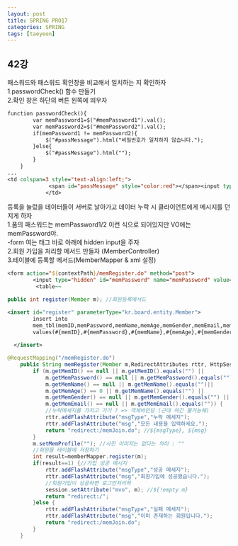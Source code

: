```yaml
---
layout: post
title: SPRING PRO17
categories: SPRING
tags: [taeyeon]
---
```


## 42강

패스워드와 패스워드 확인창을 비교해서 일치하는 지 확인하자<br>
1.passwordCheck() 함수 만들기<br>
2.확인 창은 하단의 버튼 왼쪽에 띄우자<br>

```1=join.jsp
function passwordCheck(){
  		var memPassword1=$("#memPassword1").val();
  		var memPassword2=$("#memPassword2").val();
  		if(memPassword1 != memPassword2){
  			$("#passMessage").html("비밀번호가 일치하지 않습니다.");
  		}else{
  			$("#passMessage").html("");
  		}
  	}
...
<td colspan=3 style="text-align:left;">
    	  	 <span id="passMessage" style="color:red"></span><input type="submit" class="btn btn-primary btn-sm pull-right" value="등록"/>
    	  	</td>

```


등록을 눌렀을 데이터들이 서버로 날아가고 데이터 누락 시 클라이언트에게 메시지를 던지게 하자<br>
1.폼의 패스워드는 memPassword1/2 이런 식으로 되어있지만 VO에는 memPassword야.<br>
-form 여는 태그 바로 아래에 hidden input을 주자<br>
2.회원 가입을 처리할 메서드 만들자 (MemberController)<br>
3.테이블에 등록할 메서드(MemberMapper & xml 설정)<br>

```2=join.jsp
<form action="${contextPath}/memRegister.do" method="post">
    	<input type="hidden" id="memPassword" name="memPassword" value=""/>
    	 <table~~
```
```3=MemberMapper.java
public int register(Member m); //회원등록메서드
```
```4=MemberMapper.xml
<insert id="register" parameterType="kr.board.entity.Member">
  		insert into
    	mem_tbl(memID,memPassword,memName,memAge,memGender,memEmail,memProfile)
     	values(#{memID},#{memPassword},#{memName},#{memAge},#{memGender},#{memEmail},#{memProfile})
  
  </insert>

```
```5=MemberController.java
@RequestMapping("/memRegister.do")
	public String memRegister(Member m,RedirectAttributes rttr, HttpSession session) {
		if (m.getMemID() == null || m.getMemID().equals("") || 
			m.getMemPassword() == null || m.getMemPassword().equals("") || 
			m.getMemName() == null || m.getMemName().equals("")|| 
			m.getMemAge() == 0 || m.getMemName().equals("") || 
			m.getMemGender() == null || m.getMemGender().equals("") || 
			m.getMemEmail() == null || m.getMemEmail().equals("")) {
			//누락메세지를 가지고 가기 ? => 객체바인딩 (근데 여긴 불가능해)
			rttr.addFlashAttribute("msgType","누락 메세지");
			rttr.addFlashAttribute("msg","모든 내용을 입력하세요.");
			return "redirect:/memJoin.do"; //${msgType}, ${msg}
		}
		m.setMemProfile(""); //사진 이미지는 없다는 의미 : ""
		//회원을 테이블에 저장하기
		int result=memberMapper.register(m);
		if(result==1) {//가입 성공 메시지
			rttr.addFlashAttribute("msgType","성공 메세지");
			rttr.addFlashAttribute("msg","회원가입에 성공했습니다.");
			//회원가입이 성공하면 로그인처리하
			session.setAttribute("mvo", m); //${!empty m}
			return "redirect:/";
		}else {
			rttr.addFlashAttribute("msgType","실패 메세지");
			rttr.addFlashAttribute("msg","이미 존재하는 회원입니다.");
			return "redirect:/memJoin.do";
		}
	}
```










